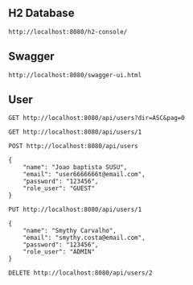 
## H2 Database
	http://localhost:8080/h2-console/
	
	
## Swagger
	http://localhost:8080/swagger-ui.html
	

## User
	
	GET http://localhost:8080/api/users?dir=ASC&pag=0
	
	GET http://localhost:8080/api/users/1
	
	POST http://localhost:8080/api/users
	
	{
	    "name": "Joao baptista SUSU",
	    "email": "user6666666t@email.com",
	    "password": "123456",
	    "role_user": "GUEST"
	}
	
	PUT http://localhost:8080/api/users/1
	
	{
	    "name": "Smythy Carvalho",
	    "email": "smythy.costa@email.com",
	    "password": "123456",
	    "role_user": "ADMIN"
	}
	
	DELETE http://localhost:8080/api/users/2
	
	